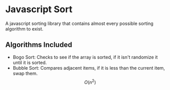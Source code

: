 # Javascript Sort

A javascript sorting library that contains almost every possible sorting algorithm to exist.


## Algorithms Included

- Bogo Sort: Checks to see if the array is sorted, if it isn't randomize it until it is sorted.
- Bubble Sort: Compares adjacent items, if it is less than the current item, swap them.
$$
O(n^2)
$$
